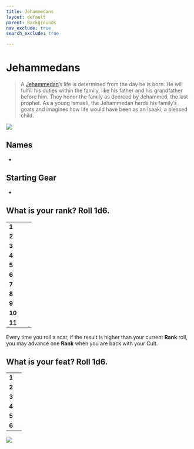 ```yaml
---
title: Jehammedans
layout: default
parent: Backgrounds
nav_exclude: true
search_exclude: true

---
```


# Jehammedans

> A [Jehammedan](https://degenesis.com/world/cults/jehammedans)’s life is determined from the day he is born. He will fulfill his duties within the family, like his father and his grandfather before him. They honor the family as decreed by Jehammed, the last prophet. As a young Ismaeli, the Jehammedan herds his family’s goats and imagines how life would have been as an Isaaki, a blessed child.

![](https://a.storyblok.com/f/72501/2715x3840/99926e4b7b/010-jehammedans-archetype.jpg)

## Names

- 

## Starting Gear

- 

## What is your rank? Roll 1d6.

|        |     |     |
| ------ | --- | --- |
| **1**  |     |     |
| **2**  |     |     |
| **3**  |     |     |
| **4**  |     |     |
| **5**  |     |     |
| **6**  |     |     |
| **7**  |     |     |
| **8**  |     |     |
| **9**  |     |     |
| **10** |     |     |
| **11** |     |     |

Every time you roll a scar, if the result is higher than your current **Rank** roll, you may advance one **Rank** when you are back with your Cult.


## What is your feat? Roll 1d6.

|       |     |
| ----- | --- |
| **1** |     |
| **2** |     |
| **3** |     |
| **4** |     |
| **5** |     |
| **6** |     |

![](https://img2.storyblok.com/0x0/filters:quality(99):format(webp)/f/72501/7087x3922/c30e7809fd/jehammedans-sacrifice.jpg)